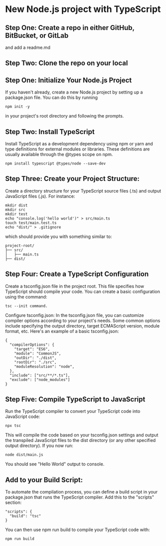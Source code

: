 
# New Node.js project with TypeScript  
## Step One: Create a repo in either GitHub, BitBucket, or GitLab
and add a readme.md

## Step Two: Clone the repo on your local

## Step One: Initialize Your Node.js Project
If you haven't already, create a new Node.js project by setting up a package.json file. You can do this by running 

```
npm init -y
```
in your project's root directory and following the prompts.

## Step Two: Install TypeScript
Install TypeScript as a development dependency using npm or yarn and type definitions for external modules or libraries. These definitions are usually available through the @types scope on npm. 

```
npm install typescript @types/node --save-dev
```

## Step Three: Create your Project Structure:
Create a directory structure for your TypeScript source files (.ts) and output JavaScript files (.js). For instance:


```
mkdir dist
mkdir src
mkdir test
echo "console.log('hello world')" > src/main.ts
touch test/main.test.ts
echo "dist/" > .gitignore
```

which should provide you with something similar to: 
```
project-root/
├── src/
│   ├── main.ts
├── dist/
```

## Step Four: Create a TypeScript Configuration
Create a tsconfig.json file in the project root. This file specifies how TypeScript should compile your code. You can create a basic configuration using the command: 

```
tsc --init command.
```

Configure tsconfig.json:
In the tsconfig.json file, you can customize compiler options according to your project's needs. Some common options include specifying the output directory, target ECMAScript version, module format, etc. Here's an example of a basic tsconfig.json:

```
{
  "compilerOptions": {
    "target": "ES6",
    "module": "CommonJS",
    "outDir": "./dist",
    "rootDir": "./src",
    "moduleResolution": "node",  
  },
  "include": ["src/**/*.ts"],
  "exclude": ["node_modules"]
}
```

## Step Five: Compile TypeScript to JavaScript
Run the TypeScript compiler to convert your TypeScript code into JavaScript code:

```
npx tsc
```

This will compile the code based on your tsconfig.json settings and output the transpiled JavaScript files to the dist directory (or any other specified output directory). If you now run:
```
node dist/main.js
```

You should see "Hello World" output to console.

## Add to your Build Script:
To automate the compilation process, you can define a build script in your package.json that runs the TypeScript compiler. Add this to the "scripts" section:

```
"scripts": {
  "build": "tsc"
}
```

You can then use npm run build to compile your TypeScript code with: 

```
npm run build
```
